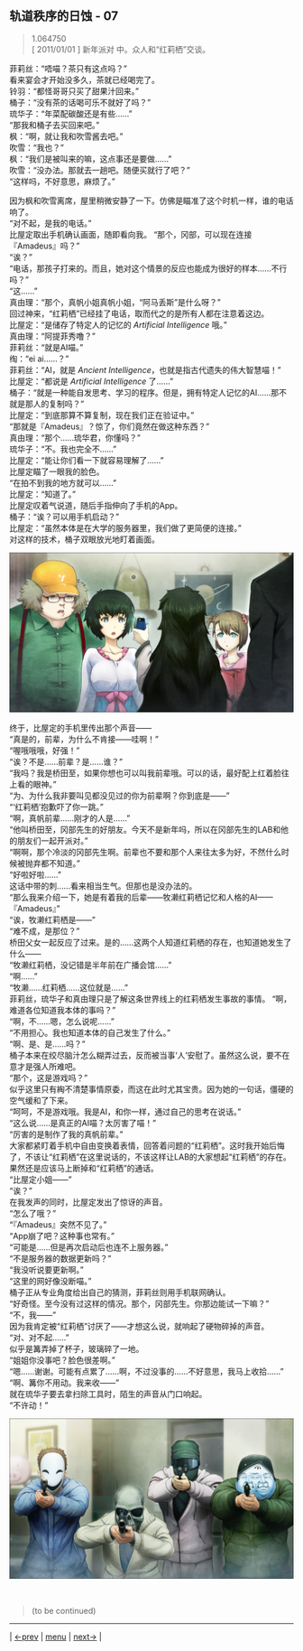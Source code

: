 ## 轨道秩序的日蚀 - 07
> 1.064750  
> [ 2011/01/01 ] 新年派对 中。众人和“红莉栖”交谈。  

菲莉丝：“唔喵？茶只有这点吗？”  
看来宴会才开始没多久，茶就已经喝完了。  
铃羽：“都怪哥哥只买了甜果汁回来。”  
桶子：“没有茶的话喝可乐不就好了吗？”  
琉华子：“年菜配碳酸还是有些……”  
“那我和桶子去买回来吧。”  
枫：“啊，就让我和吹雪酱去吧。”  
吹雪：“我也？”  
枫：“我们是被叫来的嘛，这点事还是要做……”  
吹雪：“没办法。那就去一趟吧。随便买就行了吧？”  
“这样吗，不好意思，麻烦了。”  

因为枫和吹雪离席，屋里稍微安静了一下。仿佛是瞄准了这个时机一样，谁的电话响了。  
“对不起，是我的电话。”  
比屋定取出手机确认画面，随即看向我。
“那个，冈部，可以现在连接『Amadeus』吗？”  
“诶？”  
“电话，那孩子打来的。而且，她对这个情景的反应也能成为很好的样本……不行吗？”  
“这……”  
真由理：“那个，真帆小姐真帆小姐，“阿马丢斯”是什么呀？”  
回过神来，“红莉栖”已经挂了电话，取而代之的是所有人都在注意着这边。  
比屋定：“是储存了特定人的记忆的 *Artificial Intelligence* 哦。”  
真由理：“阿提菲秀噜？”  
菲莉丝：“就是AI喵。”  
绹：“ei ai……？”  
菲莉丝：“AI，就是 *Ancient Intelligence*，也就是指古代遗失的伟大智慧喵！”  
比屋定：“都说是 *Artificial Intelligence* 了……”  
桶子：“就是一种能自发思考、学习的程序。但是，拥有特定人记忆的AI……那不就是那人的复制吗？”  
比屋定：“到底那算不算复制，现在我们正在验证中。”  
“那就是『Amadeus』？惊了，你们竟然在做这种东西？”  
真由理：“那个……琉华君，你懂吗？”  
琉华子：“不。我也完全不……”  
比屋定：“能让你们看一下就容易理解了……”  
比屋定瞄了一眼我的脸色。  
“在拍不到我的地方就可以……”  
比屋定：“知道了。”  
比屋定叹着气说道，随后手指伸向了手机的App。  
桶子：“诶？可以用手机启动？”  
比屋定：“虽然本体是在大学的服务器里，我们做了更简便的连接。”  
对这样的技术，桶子双眼放光地盯着画面。  

![](../img/0069-1.png)

终于，比屋定的手机里传出那个声音——  
“真是的，前辈，为什么不肯接——哇啊！”  
“喔哦哦哦，好强！”  
“诶？不是……前辈？是……谁？”  
“我吗？我是桥田至，如果你想也可以叫我前辈哦。可以的话，最好配上红着脸往上看的眼神。”  
“为、为什么我非要叫见都没见过的你为前辈啊？你到底是——”  
“‘红莉栖’抱歉吓了你一跳。”  
“啊，真帆前辈……刚才的人是……”  
“他叫桥田至，冈部先生的好朋友。今天不是新年吗，所以在冈部先生的LAB和他的朋友们一起开派对。”  
“啊啊，那个冷淡的冈部先生啊。前辈也不要和那个人来往太多为好，不然什么时候被抛弃都不知道。”  
“好啦好啦……”  
这话中带的刺……看来相当生气。但那也是没办法的。  
“那么我来介绍一下，她是有着我的后辈——牧濑红莉栖记忆和人格的AI——『Amadeus』”  
“诶，牧濑红莉栖是——”  
“难不成，是那位？”  
桥田父女一起反应了过来。是的……这两个人知道红莉栖的存在，也知道她发生了什么——  
“牧濑红莉栖，没记错是半年前在广播会馆……”  
“啊……”  
“牧濑……红莉栖……这位就是……”  
菲莉丝，琉华子和真由理只是了解这条世界线上的红莉栖发生事故的事情。
“啊，难道各位知道我本体的事吗？”  
“啊，不……嗯，怎么说呢……”  
“不用担心。我也知道本体的自己发生了什么。”  
“啊、是、是……吗？”  
桶子本来在绞尽脑汁怎么糊弄过去，反而被当事‘人’安慰了。虽然这么说，要不在意才是强人所难吧。  
“那个，这是游戏吗？”  
似乎这里只有綯不清楚事情原委，而这在此时尤其宝贵。因为她的一句话，僵硬的空气缓和了下来。  
“呵呵，不是游戏哦。我是AI，和你一样，通过自己的思考在说话。”  
“这么说……是真正的AI喵？太厉害了喵！”  
“厉害的是制作了我的真帆前辈。”  
大家都紧盯着手机中自由变换着表情，回答着问题的“红莉栖”。这时我开始后悔了，不该让“红莉栖”在这里说话的，不该这样让LAB的大家想起“红莉栖”的存在。果然还是应该马上断掉和“红莉栖”的通话。  
“比屋定小姐——”  
“诶？”  
在我发声的同时，比屋定发出了惊讶的声音。  
“怎么了哦？”  
“『Amadeus』突然不见了。”  
“App崩了吧？这种事也常有。”  
“可能是……但是再次启动后也连不上服务器。”  
“不是服务器的数据更新吗？”  
“我没听说要更新啊。”  
“这里的网好像没断喵。”  
桶子正从专业角度给出自己的猜测，菲莉丝则用手机联网确认。  
“好奇怪。至今没有过这样的情况。那个，冈部先生。你那边能试一下嘛？”  
“不，我——”  
因为我肯定被“红莉栖”讨厌了——才想这么说，就响起了硬物碎掉的声音。  
“对、对不起……”  
似乎是篝弄掉了杯子，玻璃碎了一地。  
“姐姐你没事吧？脸色很差啊。”  
“嗯……谢谢。可能有点累了……啊，不过没事的……不好意思，我马上收拾……”  
“啊、篝你不用动。我来收——”  
就在琉华子要去拿扫除工具时，陌生的声音从门口响起。  
“不许动！”  

![](../img/0069-2.png)


<br/>

> (to be continued)
---

| [←prev](./0068) | [menu](../) | [next→](./0070) |
